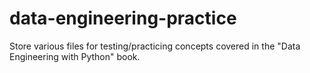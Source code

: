 # data-engineering-practice

Store various files for testing/practicing concepts covered in the "Data Engineering with Python" book.

